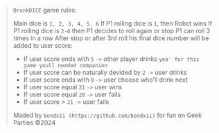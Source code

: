 > `DrunkDICE` game rules:
>
> Main dice is `1, 2, 3, 4, 5, 6`
> If P1 rolling dice is `1`, then Robot wins
> If P1 rolling dice is `2-6` then P1 decides to roll again or stop
> P1 can roll 3 times in a row
> After stop or after 3rd roll his final dice number will be added to user score:
> - If user score ends with `5` `->` other player drinks `yea' for this game youll needed companion`
> - If user score can be naturally devided by `2` `->` user drinks
> - If user score ends with `0` `->` user choose who'll drink next
> - If user score equal `21` `->` user wins
> - If user score equal `20` `->` user fails
> - If user score > `21` `->` user fails
>
> Maded by `bondxii (https://github.com/bondxii)` for fun on Geek Parties ©2024
